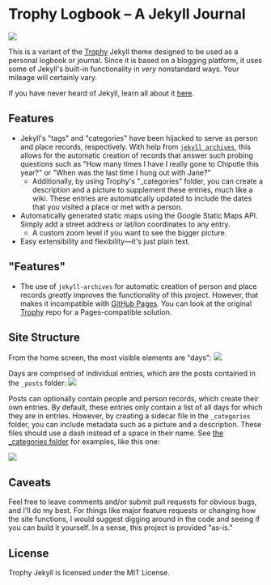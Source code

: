 # Trophy Logbook – A Jekyll Journal

![](https://raw.githubusercontent.com/craigeley/trophy-logbook/master/_screenshots/individual_entry.png)

This is a variant of the [Trophy](https://github.com/thomasvaeth/trophy-jekyll) Jekyll theme designed to be used as a personal logbook or journal. Since it is based on a blogging platform, it uses some of Jekyll's built-in functionality in *very* nonstandard ways. Your mileage will certainly vary.

If you have never heard of Jekyll, learn all about it [here](http://jekyllrb.com/docs/home/).

## Features
- Jekyll's "tags" and "categories" have been hijacked to serve as person and place records, respectively. With help from [`jekyll archives`](https://github.com/jekyll/jekyll-archives), this allows for the automatic creation of records that answer such probing questions such as "How many times I have I really gone to Chipotle this year?" or "When was the last time I hung out with Jane?"
    + Additionally, by using Trophy's "_categories" folder, you can create a description and a picture to supplement these entries, much like a wiki. These entries are automatically updated to include the dates that you visited a place or met with a person.
- Automatically generated static maps using the Google Static Maps API. Simply add a street address or lat/lon coordinates to any entry.
    + A custom zoom level if you want to see the bigger picture.
- Easy extensibility and flexibility—it's just plain text.

## "Features"
- The use of `jekyll-archives` for automatic creation of person and place records *greatly* improves the functionality of this project. However, that makes it incompatible with [GitHub Pages](https://pages.github.com/). You can look at the original [Trophy](https://github.com/thomasvaeth/trophy-jekyll) repo for a Pages-compatible solution.

## Site Structure
From the home screen, the most visible elements are "days":
![](https://raw.githubusercontent.com/craigeley/trophy-logbook/master/_screenshots/homepage.png)

Days are comprised of individual entries, which are the posts contained in the `_posts` folder:
![](https://raw.githubusercontent.com/craigeley/trophy-logbook/master/_screenshots/summarized_day.png)

Posts can optionally contain people and person records, which create their own entries. By default, these entries only contain a list of all days for which they are in entries. However, by creating a sidecar file in the `_categories` folder, you can include metadata such as a picture and a description. These files should use a dash instead of a space in their name. See [the _categories folder](https://github.com/craigeley/trophy-logbook/tree/master/_categories) for examples, like this one:

![](https://raw.githubusercontent.com/craigeley/trophy-logbook/master/_screenshots/location_entry.png)

## Caveats
Feel free to leave comments and/or submit pull requests for obvious bugs, and I'll do my best. For things like major feature requests or changing how the site functions, I would suggest digging around in the code and seeing if you can build it yourself. In a sense, this project is provided "as-is."

## License
Trophy Jekyll is licensed under the MIT License.
